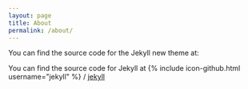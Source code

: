```yaml
---
layout: page
title: About
permalink: /about/
---
```



You can find the source code for the Jekyll new theme at:

You can find the source code for Jekyll at
{% include icon-github.html username="jekyll" %} /
[jekyll](https://github.com/jekyll/jekyll)
